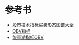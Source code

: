 # 参考书
* [股市技术指标买卖形态图谱大全](https://weread.qq.com/web/reader/79632e005b1c587964c5a68)
* [OBV指标](http://www.net767.com/Special/obv/)
* [能量潮指标OBV](https://weread.qq.com/web/reader/19c325c05c7b7719c7e4ed1k3c5327902153c59dc0488e1)
